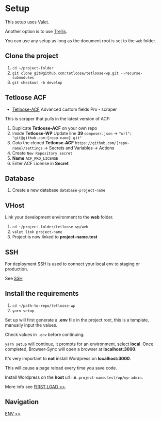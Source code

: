 # Setup

This setup uses [Valet](https://laravel.com/docs/9.x/).

Another option is to use [Trellis](https://roots.io/trellis/docs/installation/).

You can use any setup as long as the document root is set to the `web` folder.

## Clone the project

1. `cd ~/project-folder`
2. `git clone git@github.com:tetloose/tetloose-wp.git --recurse-submodules`
3. `git checkout -b develop`

## Tetloose ACF

- [Tetloose-ACF](https://github.com/tetloose/tetloose-ACF) Advanced custom fields Pro - scraper

This is scraper that pulls in the latest version of ACF:

1. Duplicate **Tetloose-ACF** on your own repo
2. Inside **Tetloose-WP** Update line **39** `composer.json` -> `"url": "git@github.com:{repo-name}.git"`
3. Goto the cloned **Tetloose-ACF** `https://github.com/{repo-name}/settings` -> Secrets and Variables -> Actions
4. Create `New Repository secret`
5. **Name** `ACF_PRO_LICENSE`
6. Enter ACF License in **Secret**

## Database

1. Create a new database `database-project-name`

## VHost

Link your development environment to the **web** folder.

1. `cd ~/project-folder/tetloose-wp/web`
2. `valet link project-name`
3. Project is now linked to **project-name.test**

## SSH

For deployment SSH is used to connect your local env to staging or production.

See [SSH](ssh.md)

## Install the requirements

1. `cd ~/path-to-repo/tetloose-wp`
2. `yarn setup`

Set up will first generate a **.env** file in the project root, this is a template, manually input the values.

Check values in `.env` before continuing.

`yarn setup` will continue, it prompts for an environment, select **local**. Once completed, Browser-Sync will open a browser at **localhost:3000**.

It's very important to **not** install Wordpress on **localhost:3000**.

This will cause a page reload every time you save code.

Install Wordpress on the **host** url i.e. `project-name.test/wp/wp-admin`.

More info see [FIRST LOAD >>](../Wordpress/first-load.md).

## Navigation

[ENV >>](env.md)
